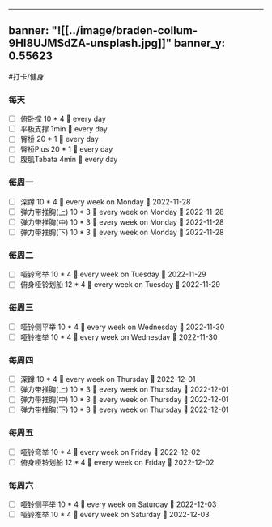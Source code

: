 
---
banner: "![[../image/braden-collum-9HI8UJMSdZA-unsplash.jpg]]"
banner_y: 0.55623
---

#打卡/健身

### 每天
- [ ] 俯卧撑 10 * 4 🔁 every day
- [ ] 平板支撑 1min 🔁 every day
- [ ] 臀桥 20 * 1 🔁 every day 
- [ ] 臀桥Plus 20 * 1 🔁 every day 
- [ ] 腹肌Tabata 4min 🔁 every day

### 每周一
- [ ] 深蹲 10 * 4 🔁 every week on Monday 📅 2022-11-28 
- [ ] 弹力带推胸(上) 10 * 3 🔁 every week on Monday 📅 2022-11-28 
- [ ] 弹力带推胸(中) 10 * 3 🔁 every week on Monday 📅 2022-11-28 
- [ ] 弹力带推胸(下) 10 * 3 🔁 every week on Monday 📅 2022-11-28 

### 每周二
- [ ] 哑铃弯举 10 * 4 🔁 every week on Tuesday 📅 2022-11-29 
- [ ] 俯身哑铃划船 12 * 4 🔁 every week on Tuesday 📅 2022-11-29 

### 每周三
- [ ] 哑铃侧平举 10 * 4 🔁 every week on Wednesday 📅 2022-11-30 
- [ ] 哑铃推举 10 * 4 🔁 every week on Wednesday 📅 2022-11-30 

### 每周四
- [ ] 深蹲 10 * 4 🔁 every week on Thursday 📅 2022-12-01 
- [ ] 弹力带推胸(上) 10 * 3 🔁 every week on Thursday 📅 2022-12-01 
- [ ] 弹力带推胸(中) 10 * 3 🔁 every week on Thursday 📅 2022-12-01 
- [ ] 弹力带推胸(下) 10 * 3 🔁 every week on Thursday 📅 2022-12-01 

### 每周五
- [ ] 哑铃弯举 10 * 4 🔁 every week on Friday 📅 2022-12-02 
- [ ] 俯身哑铃划船 12 * 4 🔁 every week on Friday 📅 2022-12-02 

### 每周六
- [ ] 哑铃侧平举 10 * 4 🔁 every week on Saturday 📅 2022-12-03 
- [ ] 哑铃推举 10 * 4 🔁 every week on Saturday 📅 2022-12-03  
